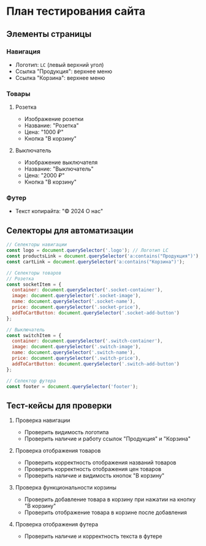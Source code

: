 # План тестирования сайта

## Элементы страницы

### Навигация
- Логотип: `LC` (левый верхний угол)
- Ссылка "Продукция": верхнее меню
- Ссылка "Корзина": верхнее меню

### Товары
1. Розетка
   - Изображение розетки
   - Название: "Розетка"
   - Цена: "1000 ₽"
   - Кнопка "В корзину"

2. Выключатель
   - Изображение выключателя
   - Название: "Выключатель"
   - Цена: "2000 ₽"
   - Кнопка "В корзину"

### Футер
- Текст копирайта: "© 2024 О нас"

## Селекторы для автоматизации

```javascript
// Селекторы навигации
const logo = document.querySelector('.logo'); // Логотип LC
const productsLink = document.querySelector('a:contains("Продукция")');
const cartLink = document.querySelector('a:contains("Корзина")');

// Селекторы товаров
// Розетка
const socketItem = {
  container: document.querySelector('.socket-container'),
  image: document.querySelector('.socket-image'),
  name: document.querySelector('.socket-name'),
  price: document.querySelector('.socket-price'),
  addToCartButton: document.querySelector('.socket-add-button')
};

// Выключатель
const switchItem = {
  container: document.querySelector('.switch-container'),
  image: document.querySelector('.switch-image'),
  name: document.querySelector('.switch-name'),
  price: document.querySelector('.switch-price'),
  addToCartButton: document.querySelector('.switch-add-button')
};

// Селектор футера
const footer = document.querySelector('footer');
```

## Тест-кейсы для проверки

1. Проверка навигации
   - Проверить видимость логотипа
   - Проверить наличие и работу ссылок "Продукция" и "Корзина"

2. Проверка отображения товаров
   - Проверить корректность отображения названий товаров
   - Проверить корректность отображения цен товаров
   - Проверить наличие и видимость кнопок "В корзину"

3. Проверка функциональности корзины
   - Проверить добавление товара в корзину при нажатии на кнопку "В корзину"
   - Проверить отображение товара в корзине после добавления

4. Проверка отображения футера
   - Проверить наличие и корректность текста в футере
